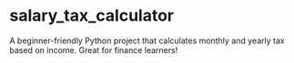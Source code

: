 # salary_tax_calculator
A beginner-friendly Python project that calculates monthly and yearly tax based on income. Great for finance learners!
